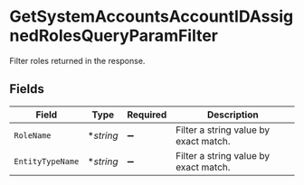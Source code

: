 # GetSystemAccountsAccountIDAssignedRolesQueryParamFilter

Filter roles returned in the response.


## Fields

| Field                                 | Type                                  | Required                              | Description                           |
| ------------------------------------- | ------------------------------------- | ------------------------------------- | ------------------------------------- |
| `RoleName`                            | **string*                             | :heavy_minus_sign:                    | Filter a string value by exact match. |
| `EntityTypeName`                      | **string*                             | :heavy_minus_sign:                    | Filter a string value by exact match. |